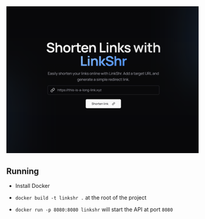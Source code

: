 <h2 align='center'>

<img src="https://github.com/StamTsag/linkshr/blob/master/.github/assets/preview.png" alt='LinkShr preview'>
  
</h2>

## Running

- Install Docker

- `docker build -t linkshr .` at the root of the project

- `docker run -p 8080:8080 linkshr` will start the API at port `8080`
